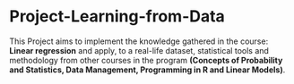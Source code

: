 # Project-Learning-from-Data
This Project aims to implement the knowledge gathered in the course: __Linear regression__ and apply, to a real-life dataset, statistical tools and methodology from other courses in the program __(Concepts of Probability and Statistics, Data Management, Programming in R and Linear Models)__.
